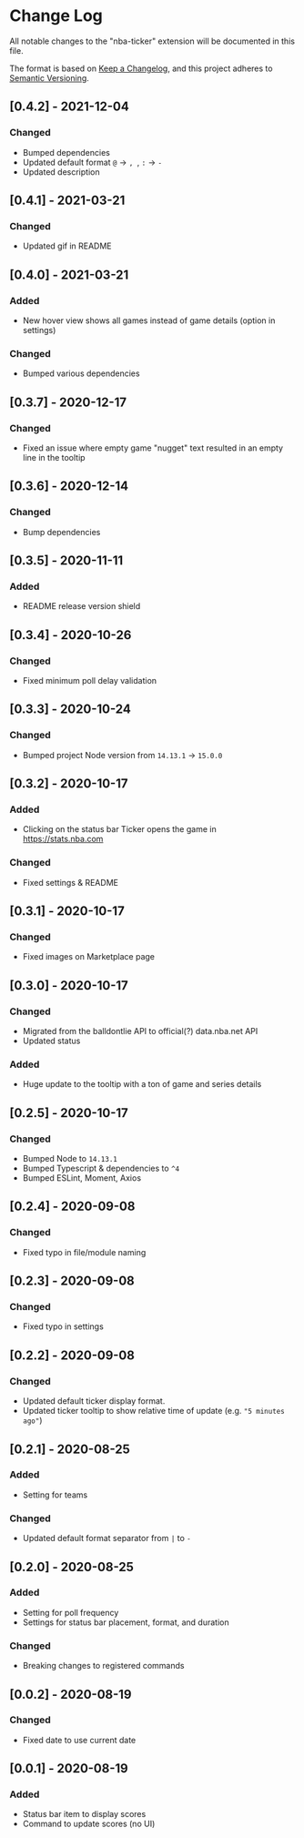 # Change Log

All notable changes to the "nba-ticker" extension will be documented in this file.

The format is based on [Keep a Changelog](https://keepachangelog.com/en/1.0.0/),
and this project adheres to [Semantic Versioning](https://semver.org/spec/v2.0.0.html).

## [0.4.2] - 2021-12-04
### Changed
- Bumped dependencies
- Updated default format `@` -> `, `, `:` -> `-`
- Updated description

## [0.4.1] - 2021-03-21
### Changed
- Updated gif in README

## [0.4.0] - 2021-03-21
### Added
- New hover view shows all games instead of game details (option in settings)
### Changed
- Bumped various dependencies

## [0.3.7] - 2020-12-17
### Changed
- Fixed an issue where empty game "nugget" text resulted in an empty line in the tooltip

## [0.3.6] - 2020-12-14
### Changed
- Bump dependencies

## [0.3.5] - 2020-11-11
### Added
- README release version shield

## [0.3.4] - 2020-10-26
### Changed
- Fixed minimum poll delay validation

## [0.3.3] - 2020-10-24
### Changed
- Bumped project Node version from `14.13.1` -> `15.0.0`

## [0.3.2] - 2020-10-17
### Added
- Clicking on the status bar Ticker opens the game in https://stats.nba.com
### Changed
- Fixed settings & README

## [0.3.1] - 2020-10-17
### Changed
- Fixed images on Marketplace page

## [0.3.0] - 2020-10-17
### Changed
- Migrated from the balldontlie API to official(?) data.nba.net API
- Updated status
### Added
- Huge update to the tooltip with a ton of game and series details

## [0.2.5] - 2020-10-17
### Changed
- Bumped Node to `14.13.1`
- Bumped Typescript & dependencies to `^4`
- Bumped ESLint, Moment, Axios

## [0.2.4] - 2020-09-08
### Changed
- Fixed typo in file/module naming

## [0.2.3] - 2020-09-08
### Changed
- Fixed typo in settings

## [0.2.2] - 2020-09-08
### Changed
- Updated default ticker display format.
- Updated ticker tooltip to show relative time of update (e.g. `"5 minutes ago"`)

## [0.2.1] - 2020-08-25
### Added
- Setting for teams
### Changed
- Updated default format separator from `|` to `-`

## [0.2.0] - 2020-08-25
### Added
- Setting for poll frequency
- Settings for status bar placement, format, and duration
### Changed
- Breaking changes to registered commands

## [0.0.2] - 2020-08-19
### Changed
- Fixed date to use current date

## [0.0.1] - 2020-08-19
### Added
- Status bar item to display scores
- Command to update scores (no UI)

